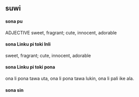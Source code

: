 ## suwi

#### sona pu

ADJECTIVE sweet, fragrant; cute, innocent, adorable

#### sona Linku pi toki Inli

sweet, fragrant; cute, innocent, adorable

#### sona Linku pi toki pona

ona li pona tawa uta, ona li pona tawa lukin, ona li pali ike ala.

#### sona sin

